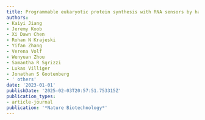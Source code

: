 ```yaml
---
title: Programmable eukaryotic protein synthesis with RNA sensors by harnessing ADAR
authors:
- Kaiyi Jiang
- Jeremy Koob
- Xi Dawn Chen
- Rohan N Krajeski
- Yifan Zhang
- Verena Volf
- Wenyuan Zhou
- Samantha R Sgrizzi
- Lukas Villiger
- Jonathan S Gootenberg
- ' others'
date: '2023-01-01'
publishDate: '2025-02-03T20:57:51.753315Z'
publication_types:
- article-journal
publication: '*Nature Biotechnology*'
---
```

